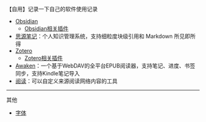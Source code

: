 【自用】记录一下自己的软件使用记录

- [Obsidian](https://github.com/obsidianmd/obsidian-releases)
  - [Obsidian相关插件](./Obsidian.md)
- [思源笔记](https://github.com/siyuan-note/siyuan)：个人知识管理系统，支持细粒度块级引用和 Markdown 所见即所得
- [Zotero](https://github.com/zotero/zotero)
  - [Zotero相关插件](./Zotero.md)
- [Awaken](https://github.com/dtysky/Awaken)：一个基于WebDAV的全平台EPUB阅读器，支持笔记、进度、书签同步，支持Kindle笔记导入
- [阅读](https://github.com/gedoor/legado)：可以自定义来源阅读网络内容的工具

---
其他

- [字体](/fonts.md)

